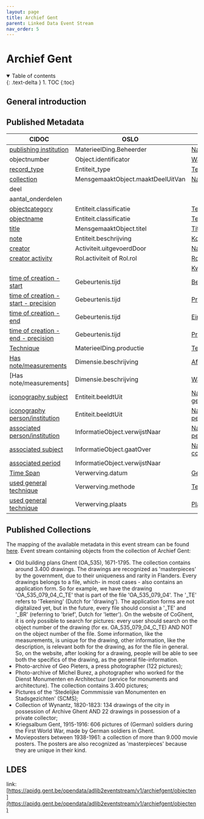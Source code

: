 ```yaml
---
layout: page
title: Archief Gent
parent: Linked Data Event Stream
nav_order: 5
---
```


# **Archief Gent** 

<details open markdown="block">
  <summary>
    Table of contents
  </summary>
  {: .text-delta }
1. TOC
{:toc}
</details>

## General introduction


## Published Metadata

| CIDOC                                                                                          | OSLO                          | CEST                                                                                                                                                 |
|------------------------------------------------------------------------------------------------|-------------------------------|------------------------------------------------------------------------------------------------------------------------------------------------------|
| [publishing institution](http://www.cidoc-crm.org/html/5.0.4/cidoc-crm.html#P50)               | MaterieelDing.Beheerder       | [Naam Bewaarinstelling](https://www.projectcest.be/wiki/Publicatie:Invulboek_objecten/Veld/Naam_bewaarinstelling)                                    | 
| objectnumber                                                                                   | Object.identificator          | [Waarde Objectnummer](https://www.projectcest.be/wiki/Publicatie:Invulboek_objecten/Veld/Waarde_objectnummer)                                        |
| [record_type](https://cidoc-crm.org/html/5.0.4/cidoc-crm.html#P2)                          | Entiteit_type        | [Term cataloriseringsniveau](https://www.projectcest.be/wiki/Publicatie:Invulboek_objecten/Veld/Term_catalogiseringsniveau)                                              |
| [collection](https://cidoc-crm.org/html/cidoc_crm_v7.1.1.html#P46)                          | MensgemaaktObject.maaktDeelUitVan        | [Naam Collectie](https://www.projectcest.be/wiki/Publicatie:Invulboek_objecten/Veld/Naam_collectie)                                            |
| deel                         |         |                                            |
| aantal_onderdelen                         |         |                                            |
| [objectcategory](https://cidoc-crm.org/html/5.0.4/cidoc-crm.html#P41)                          | Entiteit.classificatie        | [Term Objectcategorie](https://www.projectcest.be/wiki/Publicatie:Invulboek_objecten/Veld/Term_objectcategorie)                                      |
| [objectname](https://cidoc-crm.org/html/5.0.4/cidoc-crm.html#P41)                              | Entiteit.classificatie        | [Term Objectnaam](https://www.projectcest.be/wiki/Publicatie:Invulboek_objecten/Veld/Term_objectnaam)                                                |
| [title](https://cidoc-crm.org/html/5.0.4/cidoc-crm.html#P102)                                  | MensgemaaktObject.titel       | [Titel](https://www.projectcest.be/wiki/Publicatie:Invulboek_objecten/Veld/Titel)                                                                    |
| [note](https://cidoc-crm.org/html/5.0.4/cidoc-crm.html#P3)                                     | Entiteit.beschrijving         | [Korte Beschrijving](https://www.projectcest.be/wiki/Publicatie:Invulboek_objecten/Veld/Korte_beschrijving)                                          |
| [creator](https://cidoc-crm.org/html/5.0.4/cidoc-crm.html#P14)                                 | Activiteit.uitgevoerdDoor     | [Naam Vervaardiger](https://www.projectcest.be/wiki/Publicatie:Invulboek_objecten/Veld/Naam_vervaardiger)                                            |
| [creator activity](https://cidoc-crm.org/html/5.0.4/cidoc-crm.html#P14)                        | Rol.activiteit of Rol.rol     | [Rol Vervaardiger](https://www.projectcest.be/wiki/Publicatie:Invulboek_objecten/Veld/Rol_vervaardiger)                                              |
|                                                                                                 |                               | [Kwalificatie Vervaardiging](https://www.projectcest.be/wiki/Publicatie:Invulboek_objecten/Veld/Naam_plaats_vervaardiging)                            |
| [time of creation - start](https://cidoc-crm.org/html/5.0.4/cidoc-crm.html#P4)                 | Gebeurtenis.tijd              | [Begindatum](https://www.projectcest.be/wiki/Publicatie:Invulboek_objecten/Veld/Begindatum)                                                          |
| [time of creation - start - precision](https://cidoc-crm.org/html/5.0.4/cidoc-crm.html#P4)     | Gebeurtenis.tijd              | [Precisie begindatum](https://www.projectcest.be/wiki/Publicatie:Invulboek_objecten/Veld/Precisie_begindatum)                                        |
| [time of creation - end](https://cidoc-crm.org/html/5.0.4/cidoc-crm.html#P4)                   | Gebeurtenis.tijd              | [Einddatum](https://www.projectcest.be/wiki/Publicatie:Invulboek_objecten/Veld/Einddatum)                                                            |
| [time of creation - end - precision](https://cidoc-crm.org/html/5.0.4/cidoc-crm.html#P4)       | Gebeurtenis.tijd              | [Precisie einddatum](https://www.projectcest.be/wiki/Publicatie:Invulboek_objecten/Veld/Precisie_einddatum)                                          |
| [Technique]()            | MaterieelDing.productie            | [Techniek](https://www.projectcest.be/wiki/Publicatie:Invulboek_objecten/Veld/Term_techniek)                        |
| [Has note/measurements](https://cidoc-crm.org/html/5.0.4/cidoc-crm.html#P3)            | Dimensie.beschrijving           | [Afmeting.onderdeel](https://www.projectcest.be/wiki/Publicatie:Invulboek_objecten/Veld/Onderdeel_afmeting)                        |
| [Has note/measurements]            | Dimensie.beschrijving           | [Waarde.Afmeting](https://www.projectcest.be/wiki/Publicatie:Invulboek_objecten/Veld/Waarde_afmeting)                        |
| [iconography subject](https://www.cidoc-crm.org/Property/p62-depicts/version-6.2.1)            | Entiteit.beeldtUit            | [Naam afgebeelde gebeurtenis](https://www.projectcest.be/wiki/Publicatie:Invulboek_objecten/Veld/Naam_afgebeelde_gebeurtenis)                        |
| [iconography person/institution](https://www.cidoc-crm.org/Property/p62-depicts/version-6.2.1) | Entiteit.beeldtUit            | [Naam afgebeelde persoon/instelling](https://www.projectcest.be/wiki/Publicatie:Invulboek_objecten/Veld/Naam_afgebeelde_persoon_of_instelling)       |
| [associated person/institution](https://cidoc-crm.org/html/5.0.4/cidoc-crm.html#P67)            | InformatieObject.verwijstNaar | [Naam geassocieerde persoon/instelling](https://www.projectcest.be/wiki/Publicatie:Invulboek_objecten/Veld/Naam_geassocieerde_persoon_of_instelling) |
| [associated subject](https://cidoc-crm.org/html/5.0.4/cidoc-crm.html#P129)                     | InformatieObject.gaatOver     | [Naam geassocieerd concept](https://www.projectcest.be/wiki/Publicatie:Invulboek_objecten/Veld/Naam_geassocieerd_concept)                            |
| [associated period](https://cidoc-crm.org/html/5.0.4/cidoc-crm.html#P67)                       | InformatieObject.verwijstNaar |
| [Time Span](https://cidoc-crm.org/html/5.0.4/cidoc-crm.html#P4)                     | Verwerving.datum     | [Gebeurtenis.tijd](https://www.projectcest.be/wiki/Publicatie:Invulboek_objecten/Veld/Waarde_verwervingsdatum)                            |
| [used general technique](https://cidoc-crm.org/html/5.0.4/cidoc-crm.html#P32)                     | Verwerving.methode     | [Term_verwervingsmethode](https://www.projectcest.be/wiki/Publicatie:Invulboek_objecten/Veld/Term_verwervingsmethode)                            |
| [used general technique](https://cidoc-crm.org/html/5.0.4/cidoc-crm.html#P7)                     | Verwerving.plaats   | [Plaats_Verwervingsbron](https://www.projectcest.be/wiki/Publicatie:Invulboek_objecten/Veld/Plaats_verwervingsbron)                            |

## Published Collections

The mapping of the available metadata in this event stream can be found [here](https://app.gitbook.com/o/-MaDy7qNCF9HTgoNJPP6/s/-MaDyFunOfBA0nHUQZv_/datamappings/overzicht-velden-datamapping).
Event stream containing objects from the collection of Archief Gent:

- Old building plans Ghent (OA_535), 1671-1795. The collection contains around 3.400 drawings. The drawings are recognized as 'masterpieces' by the government, due to their uniqueness and rarity in Flanders. Every drawings belongs to a file, which- in most cases - also contains an application form. So for example, we have the drawing 'OA_535_079_04_C_TE' that is part of the file 'OA_535_079_04'. The '_TE' refers to 'Tekening' (Dutch for 'drawing'). The application forms are not digitalized yet, but in the future, every file should consist a '_TE' and '_BR' (referring to 'brief', Dutch for 'letter'). On the website of CoGhent, it is only possible to search for pictures: every user should search on the object number of the drawing (for ex. OA_535_079_04_C_TE) AND NOT on the object number of the file. Some information, like the measurements, is unique for the drawing, other information, like the description, is relevant both for the drawing, as for the file in general. So, on the website, after looking for a drawing, people will be able to see both the specifics of the drawing, as the general file-information.
- Photo-archive of Geo Pieters, a press photographer (122 pictures);
- Photo-archive of Michel Burez, a photographer who worked for the Dienst Monumenten en Architectuur (service for monuments and architecture). The collection contains 3.400 pictures;
- Pictures of the 'Stedelijke Commmissie van Monumenten en Stadsgezichten' (SCMS);
- Collection of Wynantz, 1820-1823: 134 drawings of the city  in possession of Archive Ghent AND 22 drawings in possession of a private collector;
- Kriegsalbum Gent, 1915-1916: 606 pictures of (German) soldiers during the First World War, made by German soldiers in Ghent.
- Movieposters between 1938-1961: a collection of more than 9.000 movie posters. The posters are also recognized as 'masterpieces' because they are unique in their kind.

## LDES

link: [https://apidg.gent.be/opendata/adlib2eventstream/v1/archiefgent/objecten](https://apidg.gent.be/opendata/adlib2eventstream/v1/archiefgent/objecten)
